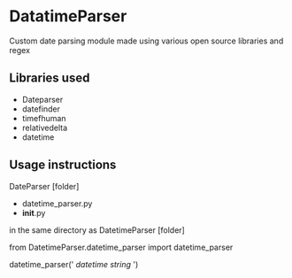 # DatatimeParser
Custom date parsing module made using various open source libraries and regex

## Libraries used

- Dateparser
- datefinder
- timefhuman
- relativedelta
- datetime

## Usage instructions

DateParser [folder]
- datetime_parser.py
- __init__.py

in the same directory as DatetimeParser [folder]

from DatetimeParser.datetime_parser import datetime_parser

datetime_parser(' *datetime string* ')

